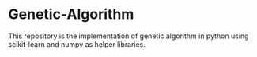 # Genetic-Algorithm
This repository is the implementation of genetic algorithm in python using scikit-learn and numpy as helper libraries.
